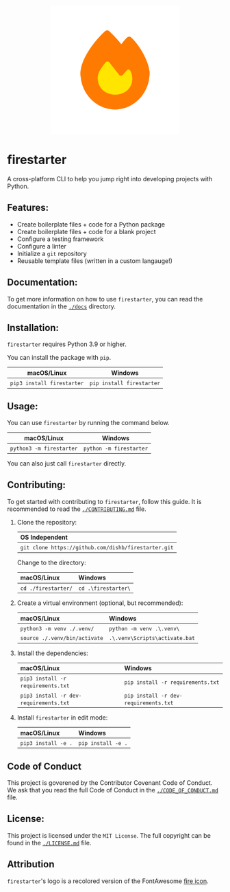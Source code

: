<!--
MIT License

Copyright (c) 2023 Dishant B. (@dishb) <code.dishb@gmail.com>

Permission is hereby granted, free of charge, to any person obtaining a copy
of this software and associated documentation files (the "Software"), to deal
in the Software without restriction, including without limitation the rights
to use, copy, modify, merge, publish, distribute, sublicense, and/or sell
copies of the Software, and to permit persons to whom the Software is
furnished to do so, subject to the following conditions:

The above copyright notice and this permission notice shall be included in all
copies or substantial portions of the Software.

THE SOFTWARE IS PROVIDED "AS IS", WITHOUT WARRANTY OF ANY KIND, EXPRESS OR
IMPLIED, INCLUDING BUT NOT LIMITED TO THE WARRANTIES OF MERCHANTABILITY,
FITNESS FOR A PARTICULAR PURPOSE AND NONINFRINGEMENT. IN NO EVENT SHALL THE
AUTHORS OR COPYRIGHT HOLDERS BE LIABLE FOR ANY CLAIM, DAMAGES OR OTHER
LIABILITY, WHETHER IN AN ACTION OF CONTRACT, TORT OR OTHERWISE, ARISING FROM,
OUT OF OR IN CONNECTION WITH THE SOFTWARE OR THE USE OR OTHER DEALINGS IN THE
SOFTWARE.
-->

<div align = 'center'>
    <img alt = 'banner image' src = './assets/banner.png' width = 300/>
</div>

# firestarter
A cross-platform CLI to help you jump right into developing projects with Python.

## Features:
- Create boilerplate files + code for a Python package
- Create boilerplate files + code for a blank project
- Configure a testing framework
- Configure a linter
- Initialize a `git` repository
- Reusable template files (written in a custom langauge!)

## Documentation:
To get more information on how to use `firestarter`, you can read the documentation in the [`./docs`](https://github.com/dishb/firestarter/tree/main/docs) directory.

## Installation:
`firestarter` requires Python 3.9 or higher.

You can install the package with `pip`.

| macOS/Linux | Windows |
| --- | --- |
| `pip3 install firestarter` | `pip install firestarter` |

## Usage:
You can use `firestarter` by running the command below.

| macOS/Linux | Windows |
| --- | --- |
| `python3 -m firestarter` | `python -m firestarter` |

You can also just call `firestarter` directly.

## Contributing:
To get started with contributing to `firestarter`, follow this guide.
It is recommended to read the [`./CONTRIBUTING.md`](https://github.com/dishb/firestarter/blob/main/CONTRIBUTING.md) file.

1. Clone the repository:

    | OS Independent |
    | --- |
    | `git clone https://github.com/dishb/firestarter.git` |

    Change to the directory:

    | macOS/Linux | Windows |
    | --- | --- |
    | `cd ./firestarter/` | `cd .\firestarter\` |

2. Create a virtual environment (optional, but recommended):

    | macOS/Linux | Windows |
    | --- | --- |
    | `python3 -m venv ./.venv/` | `python -m venv .\.venv\` |
    | `source ./.venv/bin/activate` | `.\.venv\Scripts\activate.bat` |

3. Install the dependencies:

    | macOS/Linux | Windows |
    | --- | --- |
    | `pip3 install -r requirements.txt` | `pip install -r requirements.txt` |
    | `pip3 install -r dev-requirements.txt` | `pip install -r dev-requirements.txt` |

4. Install `firestarter` in edit mode:

    | macOS/Linux | Windows |
    | --- | --- |
    | `pip3 install -e .` | `pip install -e .` |

## Code of Conduct
This project is goverened by the Contributor Covenant Code of Conduct.
We ask that you read the full Code of Conduct in the [`./CODE_OF_CONDUCT.md`](https://github.com/dishb/firestarter/blob/main/CODE_OF_CONDUCT.md) file.

## License:
This project is licensed under the `MIT License`. The full copyright can be found in the [`./LICENSE.md`](https://github.com/dishb/firestarter/blob/main/LICENSE.md) file.

## Attribution
`firestarter`'s logo is a recolored version of the FontAwesome [fire icon](https://fontawesome.com/icons/fire?f=classic&s=solid).
